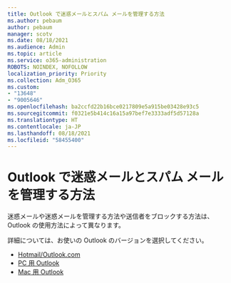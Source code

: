 ```yaml
---
title: Outlook で迷惑メールとスパム メールを管理する方法
ms.author: pebaum
author: pebaum
manager: scotv
ms.date: 08/18/2021
ms.audience: Admin
ms.topic: article
ms.service: o365-administration
ROBOTS: NOINDEX, NOFOLLOW
localization_priority: Priority
ms.collection: Adm_O365
ms.custom:
- "13648"
- "9005646"
ms.openlocfilehash: ba2ccfd22b16bce0217809e5a915be03428e93c5
ms.sourcegitcommit: f0321e5b414c16a15a97bef7e3333adf5d57128a
ms.translationtype: HT
ms.contentlocale: ja-JP
ms.lasthandoff: 08/18/2021
ms.locfileid: "58455400"
---
```

# <a name="how-to-manage-junk-and-spam-email-in-outlook"></a>Outlook で迷惑メールとスパム メールを管理する方法

迷惑メールや迷惑メールを管理する方法や送信者をブロックする方法は、Outlook の使用方法によって異なります。

詳細については、お使いの Outlook のバージョンを選択してください。

- [Hotmail/Outlook.com](https://support.microsoft.com/%7Blang-locale%7D/home/expcontact?linkquery=Spam%2C%20junk%20%26%20phishing%20in%20Outlook.com)
- [PC 用 Outlook](https://support.microsoft.com/en-US/home/expcontact?linkquery=Spam%2C%20junk%20%26%20phishing%20in%20Outlook%20desktop)
- [Mac 用 Outlook](https://support.microsoft.com/%7Blang-locale%7D/home/expcontact?linkquery=Block%20or%20unblock%20a%20sender%20-%20Outlook%20for%20Mac)

